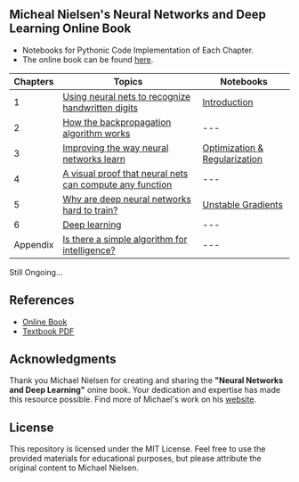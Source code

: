 Micheal Nielsen's Neural Networks and Deep Learning Online Book
-------


- Notebooks for Pythonic Code Implementation of Each Chapter.  
- The online book can be found [here](http://neuralnetworksanddeeplearning.com/index.html).


| Chapters | Topics | Notebooks 
| --- | --- | ---
| 1 | [Using neural nets to recognize handwritten digits](http://neuralnetworksanddeeplearning.com/chap1.html) |  [Introduction](001_mnist_nn_intro.ipynb)
| 2 | [How the backpropagation algorithm works](http://neuralnetworksanddeeplearning.com/chap2.html) | ---
| 3 | [Improving the way neural networks learn](http://neuralnetworksanddeeplearning.com/chap3.html) |  [Optimization & Regularization](003_mnist_optimization_regularization.ipynb)
| 4 | [A visual proof that neural nets can compute any function](http://neuralnetworksanddeeplearning.com/chap4.html) | ---
| 5 | [Why are deep neural networks hard to train?](http://neuralnetworksanddeeplearning.com/chap5.html) | [Unstable Gradients](005_nn_unstable_gradients.ipynb)
| 6 | [Deep learning](http://neuralnetworksanddeeplearning.com/chap6.html) | ---
| Appendix | [Is there a simple algorithm for intelligence?](http://neuralnetworksanddeeplearning.com/sai.html) | ---


Still Ongoing... 


## References
- [Online Book](http://neuralnetworksanddeeplearning.com/index.html)
- [Textbook PDF](https://github.com/antonvladyka/neuralnetworksanddeeplearning.com.pdf/blob/master/book.pdf)

  
## Acknowledgments

Thank you Michael Nielsen for creating and sharing the **"Neural Networks and Deep Learning"** onine book. Your dedication and expertise has made this resource possible. Find more of Michael's work on his [website](https://michaelnielsen.org/).

## License

This repository is licensed under the MIT License. Feel free to use the provided materials for educational purposes, but please attribute the original content to Michael Nielsen.
